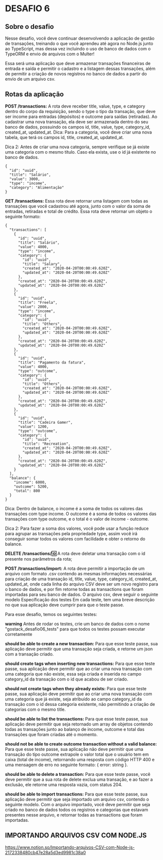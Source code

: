 # DESAFIO 6
## Sobre o desafio

Nesse desafio, você deve continuar desenvolvendo a aplicação de gestão de transações, treinando o que você aprendeu até agora no Node.js junto ao TypeScript, mas dessa vez incluindo o uso de banco de dados com o TypeORM e envio de arquivos com o Multer!

Essa será uma aplicação que deve armazenar transações financeiras de entrada e saída e permitir o cadastro e a listagem dessas transações, além de permitir a criação de novos registros no banco de dados a partir do envio de um arquivo csv.


## Rotas da aplicação

__POST /transactions:__ A rota deve receber title, value, type, e category dentro do corpo da requisição, sendo o type o tipo da transação, que deve ser income para entradas (depósitos) e outcome para saídas (retiradas). Ao cadastrar uma nova transação, ela deve ser armazenada dentro do seu banco de dados, possuindo os campos id, title, value, type, category_id, created_at, updated_at.
Dica: Para a categoria, você deve criar uma nova tabela, que terá os campos id, title, created_at, updated_at.

Dica 2: Antes de criar uma nova categoria, sempre verifique se já existe uma categoria com o mesmo título. Caso ela exista, use o id já existente no banco de dados.
```
{
  "id": "uuid",
  "title": "Salário",
  "value": 3000,
  "type": "income",
  "category": "Alimentação"
}
```
__GET /transactions:__ Essa rota deve retornar uma listagem com todas as transações que você cadastrou até agora, junto com o valor da soma de entradas, retiradas e total de crédito. Essa rota deve retornar um objeto o seguinte formato:
```
{
  "transactions": [
    {
      "id": "uuid",
      "title": "Salário",
      "value": 4000,
      "type": "income",
      "category": {
        "id": "uuid",
        "title": "Salary",
        "created_at": "2020-04-20T00:00:49.620Z",
        "updated_at": "2020-04-20T00:00:49.620Z"
      },
      "created_at": "2020-04-20T00:00:49.620Z",
      "updated_at": "2020-04-20T00:00:49.620Z"
    },
    {
      "id": "uuid",
      "title": "Freela",
      "value": 2000,
      "type": "income",
      "category": {
        "id": "uuid",
        "title": "Others",
        "created_at": "2020-04-20T00:00:49.620Z",
        "updated_at": "2020-04-20T00:00:49.620Z"
      },
      "created_at": "2020-04-20T00:00:49.620Z",
      "updated_at": "2020-04-20T00:00:49.620Z"
    },
    {
      "id": "uuid",
      "title": "Pagamento da fatura",
      "value": 4000,
      "type": "outcome",
      "category": {
        "id": "uuid",
        "title": "Others",
        "created_at": "2020-04-20T00:00:49.620Z",
        "updated_at": "2020-04-20T00:00:49.620Z"
      },
      "created_at": "2020-04-20T00:00:49.620Z",
      "updated_at": "2020-04-20T00:00:49.620Z"
    },
    {
      "id": "uuid",
      "title": "Cadeira Gamer",
      "value": 1200,
      "type": "outcome",
      "category": {
        "id": "uuid",
        "title": "Recreation",
        "created_at": "2020-04-20T00:00:49.620Z",
        "updated_at": "2020-04-20T00:00:49.620Z"
      },
      "created_at": "2020-04-20T00:00:49.620Z",
      "updated_at": "2020-04-20T00:00:49.620Z"
    }
  ],
  "balance": {
    "income": 6000,
    "outcome": 5200,
    "total": 800
  }
}
```
Dica: Dentro de balance, o income é a soma de todos os valores das transações com type income. O outcome é a soma de todos os valores das transações com type outcome, e o total é o valor de income - outcome.

Dica 2: Para fazer a soma dos valores, você pode usar a função reduce para agrupar as transações pela propriedade type, assim você irá conseguir somar todos os valores com facilidade e obter o retorno do balance.

__DELETE /transactions/:id:__ A rota deve deletar uma transação com o id presente nos parâmetros da rota;

__POST /transactions/import:__ A rota deve permitir a importação de um arquivo com formato .csv contendo as mesmas informações necessárias para criação de uma transação id, title, value, type, category_id, created_at, updated_at, onde cada linha do arquivo CSV deve ser um novo registro para o banco de dados, e por fim retorne todas as transactions que foram importadas para seu banco de dados. O arquivo csv, deve seguir o seguinte modelo
Específicação dos testes
Em cada teste, tem uma breve descrição no que sua aplicação deve cumprir para que o teste passe.

Para esse desafio, temos os seguintes testes:

__warning__ Antes de rodar os testes, crie um banco de dados com o nome "gostack_desafio06_tests" para que todos os testes possam executar corretamente

__should be able to create a new transaction:__ Para que esse teste passe, sua aplicação deve permitir que uma transação seja criada, e retorne um json com a transação criado.

__should create tags when inserting new transactions:__ Para que esse teste passe, sua aplicação deve permitir que ao criar uma nova transação com uma categoria que não existe, essa seja criada e inserida no campo category_id da transação com o id que acabou de ser criado.

__should not create tags when they already exists:__ Para que esse teste passe, sua aplicação deve permitir que ao criar uma nova transação com uma categoria que já existe, seja atribuído ao campo category_id da transação com o id dessa categoria existente, não permitindo a criação de categorias com o mesmo title.

__should be able to list the transactions:__ Para que esse teste passe, sua aplicação deve permitir que seja retornado um array de objetos contendo todas as transações junto ao balanço de income, outcome e total das transações que foram criadas até o momento.

__should not be able to create outcome transaction without a valid balance:__ Para que esse teste passe, sua aplicação não deve permitir que uma transação do tipo outcome extrapole o valor total que o usuário tem em caixa (total de income), retornando uma resposta com código HTTP 400 e uma mensagem de erro no seguinte formato: { error: string }.

__should be able to delete a transaction:__ Para que esse teste passe, você deve permitir que a sua rota de delete exclua uma transação, e ao fazer a exclusão, ele retorne uma resposta vazia, com status 204.

__should be able to import transactions:__ Para que esse teste passe, sua aplicação deve permitir que seja importado um arquivo csv, contendo o seguinte modelo. Com o arquivo importado, você deve permitir que seja criado no banco de dados todos os registros e categorias que estavam presentes nesse arquivo, e retornar todas as transactions que foram importadas.

## IMPORTANDO ARQUIVOS CSV COM NODE.JS
https://www.notion.so/Importando-arquivos-CSV-com-Node-js-2172338480cb47e28a5d3ed9981c38a0
